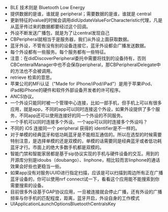 - BLE 技术则是 Bluetooth Low Energy
- 提供数据的是谁，谁就是 peripheral；需要数据的是谁，谁就是 central
- 更新特征的value的时候会调用didUpdateValueForCharacteristic代理，凡是从蓝牙传过来的数据都要经过这个回调。
- 外设不断发送广播包，就是为了让central发现自己
- CBPeripheral就相当于是服务器，我们从外设上面获取数据。
- 蓝牙外设，不管有没有别的设备连接它，蓝牙外设都会广播发送数据。
- 每个外设都有一些服务。每个服务都有一些特征。
- 注意：在didDiscoverPeripheral委托中需要将找到的设备持有，否则CBCenteralManager中也不会保存peripheral，那CBPeripheralDelegate中的方法也不会被调用。
- retrieve 检索的意思。
- 苹果公司的MFi认证（"Made for iPhone/iPod/iPad"）是用于苹果iPod、iPad和iPhone的硬件和软件外部设备开发者的许可程序。
- ANCS协议。
- 一个外设只能同时被一个管理中心连接，比如一部手机，但手机上可以有很多应用，就是app，不同的app可以同时连接这个外设，如果外设提供了多个服务，不同app还可以使用连接好的同一个外设的不同服务。
- 一个手机可以同时连接多个外设。一个app可以同时连接多个外设吗？
- 不同的 iOS 连接同一个 peripheral 获得的 identifier是不一样的。
- 对于单模的经典蓝牙和低功耗蓝牙是不能相互通信的。所以在选型的时候需要特别注意，是选择单模的还是双模的，单模的话需要同是经典蓝牙或者低功耗蓝牙才行。市面上的绝大多数手机都是双模的。
- 智能门禁和智能家居都是基于sip协议实现的手机与硬件设备的交互。用到的开源库分别是idoubs（doubango）、linphone，相比较而言linphone的通话效果会好些也更稳当一些。
- 如果app没有对服务UUID进行指定扫描，应该是可以扫描到周边所有正在广播蓝牙设备的，你可以使用nrf connect试一下，看看这个应用能不能搜索到你需要搜索的设备。
- 目前很多外设基于GAP协议应用，一旦被连接就会停止广播，还有外设的广播频率与你手机的匹配程度，距离，蓝牙开启，外设自身的工作模式
- UIApplicationLaunchOptionsBluetoothCentralsKey